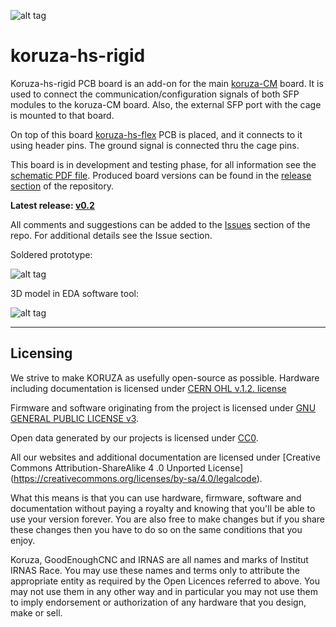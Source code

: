 ![alt tag](https://github.com/IRNAS/koruza-hs-rigid/blob/master/Pics/koruza-logo.png)

# koruza-hs-rigid

Koruza-hs-rigid PCB board is an add-on for the main [koruza-CM](https://github.com/IRNAS/koruza-compute-module) board. It is used to connect the communication/configuration signals of both SFP modules to the koruza-CM board. Also, the external SFP port with the cage is mounted to that board. 

On top of this board [koruza-hs-flex](https://github.com/IRNAS/koruza-hs-flex) PCB is placed, and it connects to it using header pins. The ground signal is connected thru the cage pins. 

This board is in development and testing phase, for all information see the [schematic PDF file](https://github.com/IRNAS/koruza-hs-rigid/blob/master/koruza-hs-rigid-PCB/Project%20Outputs%20for%20koruza-hs-rigid-PCB/koruza-hs-rigid-PCB.PDF). Produced board versions can be found in the [release section](https://github.com/IRNAS/koruza-hs-rigid/releases) of the repository.

**Latest release: [v0.2](https://github.com/IRNAS/koruza-hs-rigid/releases/tag/v0.2)**

All comments and suggestions can be added to the [Issues](https://github.com/IRNAS/koruza-hs-rigid/issues) section of the repo. For additional details see the Issue section.


Soldered prototype:

![alt tag](https://github.com/IRNAS/koruza-hs-rigid/blob/master/Pics/img20170327153304_33681000905_o.jpg)

3D model in EDA software tool: 

![alt tag](https://github.com/IRNAS/koruza-hs-rigid/blob/master/Pics/3D_model.png)


---

## Licensing

We strive to make KORUZA as usefully open-source as possible.
Hardware including documentation is licensed under [CERN OHL v.1.2. license](http://www.ohwr.org/licenses/cern-ohl/v1.2)

Firmware and software originating from the project is licensed under [GNU GENERAL PUBLIC LICENSE v3](http://www.gnu.org/licenses/gpl-3.0.en.html).

Open data generated by our projects is licensed under [CC0](https://creativecommons.org/publicdomain/zero/1.0/legalcode).

All our websites and additional documentation are licensed under [Creative Commons Attribution-ShareAlike 4 .0 Unported License] (https://creativecommons.org/licenses/by-sa/4.0/legalcode).

What this means is that you can use hardware, firmware, software and documentation without paying a royalty and knowing that you'll be able to use your version forever. You are also free to make changes but if you share these changes then you have to do so on the same conditions that you enjoy.

Koruza, GoodEnoughCNC and IRNAS are all names and marks of Institut IRNAS Race. 
You may use these names and terms only to attribute the appropriate entity as required by the Open Licences referred to above. You may not use them in any other way and in particular you may not use them to imply endorsement or authorization of any hardware that you design, make or sell.
